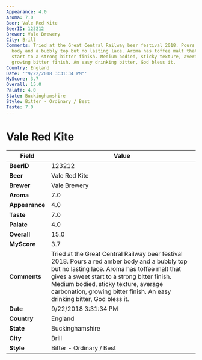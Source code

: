 ```yaml
---
Appearance: 4.0
Aroma: 7.0
Beer: Vale Red Kite
BeerID: 123212
Brewer: Vale Brewery
City: Brill
Comments: Tried at the Great Central Railway beer festival 2018. Pours a red amber
  body and a bubbly top but no lasting lace. Aroma has toffee malt that gives a sweet
  start to a strong bitter finish. Medium bodied, sticky texture, average carbonation,
  growing bitter finish. An easy drinking bitter, God bless it.
Country: England
Date: '"9/22/2018 3:31:34 PM"'
MyScore: 3.7
Overall: 15.0
Palate: 4.0
State: Buckinghamshire
Style: Bitter - Ordinary / Best
Taste: 7.0
---
```


# Vale Red Kite

| Field         | Value |
|---------------|-------|
| **BeerID** | 123212 |
| **Beer** | Vale Red Kite |
| **Brewer** | Vale Brewery |
| **Aroma** | 7.0 |
| **Appearance** | 4.0 |
| **Taste** | 7.0 |
| **Palate** | 4.0 |
| **Overall** | 15.0 |
| **MyScore** | 3.7 |
| **Comments** | Tried at the Great Central Railway beer festival 2018. Pours a red amber body and a bubbly top but no lasting lace. Aroma has toffee malt that gives a sweet start to a strong bitter finish. Medium bodied, sticky texture, average carbonation, growing bitter finish. An easy drinking bitter, God bless it. |
| **Date** | 9/22/2018 3:31:34 PM |
| **Country** | England |
| **State** | Buckinghamshire |
| **City** | Brill |
| **Style** | Bitter - Ordinary / Best |
